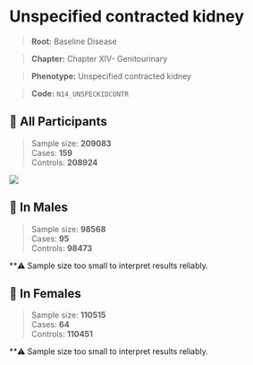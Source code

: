 # Unspecified contracted kidney

> **Root:** Baseline Disease  

> **Chapter:** Chapter XIV- Genitourinary  

> **Phenotype:** Unspecified contracted kidney  

> **Code:** `N14_UNSPECKIDCONTR`

## 🧪 All Participants  
> Sample size: **209083**  
> Cases: **159**  
> Controls: **208924**
<img src="/Disease/Figures/ALL/Incidence/N14_UNSPECKIDCONTR.png"/>
<CsvTable src="/public/Disease/Data/ALL/Incidence/COX_N14_UNSPECKIDCONTR.csv" label="🔍 View full results" />

## 👨 In Males  
> Sample size: **98568**  
> Cases: **95**  
> Controls: **98473**

**⚠️ Sample size too small to interpret results reliably.


## 👩 In Females  
> Sample size: **110515**  
> Cases: **64**  
> Controls: **110451**

**⚠️ Sample size too small to interpret results reliably.

